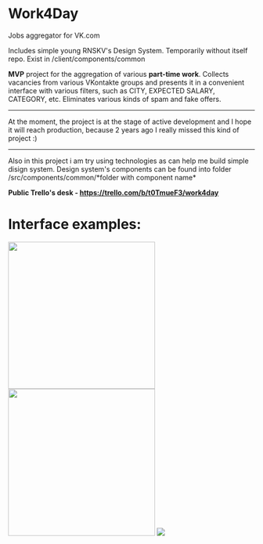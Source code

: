 # Work4Day
 Jobs aggregator for VK.com
<p>Includes simple young RNSKV's Design System. Temporarily without itself repo. Exist in /client/components/common</p>
<p>
<b>MVP</b> project for the aggregation of various <b>part-time work</b>. Collects vacancies from various VKontakte groups and presents it in a convenient interface with various filters, such as CITY, EXPECTED SALARY, CATEGORY, etc. Eliminates various kinds of spam and fake offers.
</p>
<hr/>
<p>
At the moment, the project is at the stage of active development and I hope it will reach production, because 2 years ago I really missed this kind of project :)
</p>
<hr/>
<p>Also in this project i am try using technologies as can help me build simple disign system. Design system's components can be found into folder /src/components/common/*folder with component name*</p>


<b>Public Trello's desk - https://trello.com/b/t0TmueF3/work4day</b>


# Interface examples:


<img src="https://pp.userapi.com/c848632/v848632468/1c6c17/-7t0N_o7kqg.jpg" width=300/>
<img src="https://pp.userapi.com/c848632/v848632468/1c6c63/JkkmWbkKUWI.jpg" width=300/>
<img src="https://pp.userapi.com/c848632/v848632468/1c6c04/2Eb7sn1GhtE.jpg" />
